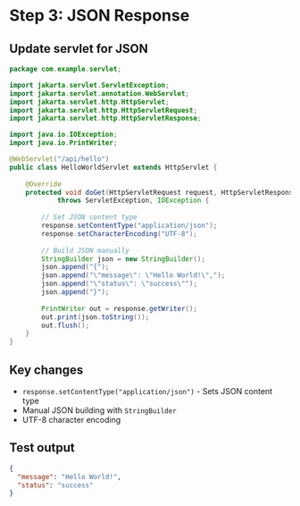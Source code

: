 # Step 3: JSON Response

## Update servlet for JSON

```java
package com.example.servlet;

import jakarta.servlet.ServletException;
import jakarta.servlet.annotation.WebServlet;
import jakarta.servlet.http.HttpServlet;
import jakarta.servlet.http.HttpServletRequest;
import jakarta.servlet.http.HttpServletResponse;

import java.io.IOException;
import java.io.PrintWriter;

@WebServlet("/api/hello")
public class HelloWorldServlet extends HttpServlet {
    
    @Override
    protected void doGet(HttpServletRequest request, HttpServletResponse response)
            throws ServletException, IOException {
        
        // Set JSON content type
        response.setContentType("application/json");
        response.setCharacterEncoding("UTF-8");
        
        // Build JSON manually
        StringBuilder json = new StringBuilder();
        json.append("{");
        json.append("\"message\": \"Hello World!\",");
        json.append("\"status\": \"success\"");
        json.append("}");
        
        PrintWriter out = response.getWriter();
        out.print(json.toString());
        out.flush();
    }
}
```

## Key changes

- `response.setContentType("application/json")` - Sets JSON content type
- Manual JSON building with `StringBuilder`
- UTF-8 character encoding

## Test output

```json
{
  "message": "Hello World!",
  "status": "success"
}
```